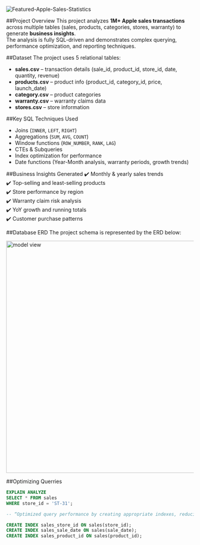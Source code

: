 ![Featured-Apple-Sales-Statistics](https://github.com/user-attachments/assets/d0a02625-8db1-4737-bf61-c54ca0490314)

##Project Overview
This project analyzes **1M+ Apple sales transactions** across multiple tables (sales, products, categories, stores, warranty) to generate **business insights**.  
The analysis is fully SQL-driven and demonstrates complex querying, performance optimization, and reporting techniques.

##Dataset
The project uses 5 relational tables:
- **sales.csv** – transaction details (sale_id, product_id, store_id, date, quantity, revenue)
- **products.csv** – product info (product_id, category_id, price, launch_date)
- **category.csv** – product categories
- **warranty.csv** – warranty claims data
- **stores.csv** – store information

##Key SQL Techniques Used
- Joins (`INNER`, `LEFT`, `RIGHT`)
- Aggregations (`SUM`, `AVG`, `COUNT`)
- Window functions (`ROW_NUMBER`, `RANK`, `LAG`)
- CTEs & Subqueries
- Index optimization for performance
- Date functions (Year-Month analysis, warranty periods, growth trends)

##Business Insights Generated
✔️ Monthly & yearly sales trends  
✔️ Top-selling and least-selling products  
✔️ Store performance by region  
✔️ Warranty claim risk analysis   
✔️ YoY growth and running totals  
✔️ Customer purchase patterns

##Database ERD
The project schema is represented by the ERD below:

<img width="907" height="623" alt="model view" src="https://github.com/user-attachments/assets/52a7b6f3-c35a-4da3-8426-f5d4c7a358a0" />

##Optimizing Querries

```sql
EXPLAIN ANALYZE
SELECT * FROM sales
WHERE store_id = 'ST-31';

-- “Optimized query performance by creating appropriate indexes, reducing execution time from 0.297s to 0.172s.”

CREATE INDEX sales_store_id ON sales(store_id);
CREATE INDEX sales_sale_date ON sales(sale_date);
CREATE INDEX sales_product_id ON sales(product_id);
```



